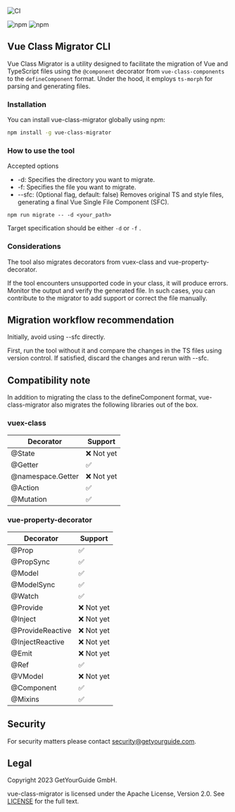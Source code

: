 
![CI](https://github.com/getyourguide/vue-class-migrator/workflows/CI/badge.svg)

![npm](https://img.shields.io/npm/v/vue-class-migrator)
![npm](https://img.shields.io/npm/dm/vue-class-migrator)


## Vue Class Migrator CLI

Vue Class Migrator is a utility designed to facilitate the migration of Vue and TypeScript files using the `@component` decorator from `vue-class-components` to the `defineComponent` format. Under the hood, it employs `ts-morph` for parsing and generating files.

### Installation

You can install vue-class-migrator globally using npm:

```sh
npm install -g vue-class-migrator
```

### How to use the tool

Accepted options
- -d: Specifies the directory you want to migrate.
- -f: Specifies the file you want to migrate.
- --sfc: (Optional flag, default: false) Removes original TS and style files, generating a final Vue Single File Component (SFC).

```
npm run migrate -- -d <your_path>
```

Target specification should be either `-d` or `-f` .

### Considerations

The tool also migrates decorators from vuex-class and vue-property-decorator.

If the tool encounters unsupported code in your class, it will produce errors. Monitor the output and verify the generated file. In such cases, you can contribute to the migrator to add support or correct the file manually.


## Migration workflow recommendation

Initially, avoid using --sfc directly. 

First, run the tool without it and compare the changes in the TS files using version control. If satisfied, discard the changes and rerun with --sfc.


## Compatibility note

In addition to migrating the class to the defineComponent format, vue-class-migrator also migrates the following libraries out of the box.

### vuex-class

|Decorator|Support|
|---|---|
|@State|❌ Not yet|
|@Getter|✅|
|@namespace.Getter|❌ Not yet|
|@Action|✅|
|@Mutation|✅|


### vue-property-decorator

|Decorator|Support|
|---|---|
|@Prop|✅|
|@PropSync|✅|
|@Model|✅|
|@ModelSync|✅|
|@Watch|✅|
|@Provide|❌ Not yet|
|@Inject|❌ Not yet|
|@ProvideReactive|❌ Not yet|
|@InjectReactive|❌ Not yet|
|@Emit|❌ Not yet|
|@Ref|✅|
|@VModel|❌ Not yet|
|@Component|✅|
|@Mixins|✅|

## Security

For security matters please contact [security@getyourguide.com](mailto:security@getyourguide.com).

## Legal

Copyright 2023 GetYourGuide GmbH.

vue-class-migrator is licensed under the Apache License, Version 2.0. See [LICENSE](LICENSE) for the full text.